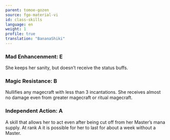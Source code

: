 ```yaml
---
parent: tomoe-gozen
source: fgo-material-vi
id: class-skills
language: en
weight: 1
profile: true
translation: "BananaShiki"
---
```


### Mad Enhancenment: E

She keeps her sanity, but doesn’t receive the status buffs.

### Magic Resistance: B

Nullifies any magecraft with less than 3 incantations.
She receives almost no damage even from greater magecraft or ritual magecraft.

### Independent Action: A

A skill that allows her to act even after being cut off from her Master’s mana supply.
At rank A it is possible for her to last for about a week without a Master.
